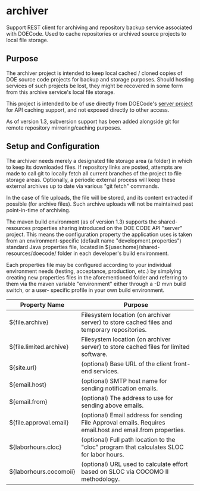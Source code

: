 # archiver
Support REST client for archiving and repository backup service associated with DOECode. Used to cache repositories or archived
source projects to local file storage.

## Purpose
The archiver project is intended to keep local cached / cloned copies of DOE source code projects for backup and storage purposes.
Should hosting services of such projects be lost, they might be recovered in some form from this archive service's local file storage.

This project is intended to be of use directly from DOECode's [server project](https://github.com/doecode/server) for API caching
support, and not exposed directly to other access.

As of version 1.3, subversion support has been added alongside git for remote
repository mirroring/caching purposes.

## Setup and Configuration
The archiver needs merely a designated file storage area (a folder) in which
to keep its downloaded files.  If repository links are posted, attempts are
made to call git to locally fetch all current branches of the project to 
file storage areas.  Optionally, a periodic external process will keep these
external archives up to date via various "git fetch" commands.

In the case of file uploads, the file will be stored,
and its content extracted if possible (for archive files).  Such archive uploads will not be maintained past point-in-time of archiving.

The maven build environment (as of version 1.3) supports the shared-resources
properties sharing introduced on the DOE CODE API "server" project.  This
means the configuration property the application uses is taken from an 
environment-specific (default name "development.properties") standard Java
properties file, located in ${user.home}/shared-resources/doecode/ folder in
each developer's build environment.

Each properties file may be configured according to your individual environment
needs (testing, acceptance, production, etc.) by simplying creating new
properties files in the aforementioned folder and referring to them via the
maven variable "environment" either through a -D mvn build switch, or a user-
specific profile in your own build environment.

| Property Name | Purpose |
| --- | --- |
| ${file.archive} | Filesystem location (on archiver server) to store cached files and temporary repositories. |
| ${file.limited.archive} | Filesystem location (on archiver server) to store cached files for limited software. |
| ${site.url} | (optional) Base URL of the client front-end services. |
| ${email.host} | (optional) SMTP host name for sending notification emails. |
| ${email.from} | (optional) The address to use for sending above emails. |
| ${file.approval.email} | (optional) Email address for sending File Approval emails.  Requires email.host and email.from properties. |
| ${laborhours.cloc} | (optional) Full path location to the "cloc" program that calculates SLOC for labor hours. |
| ${laborhours.cocomoii} | (optional) URL used to calculate effort based on SLOC via COCOMO II methodology. |

